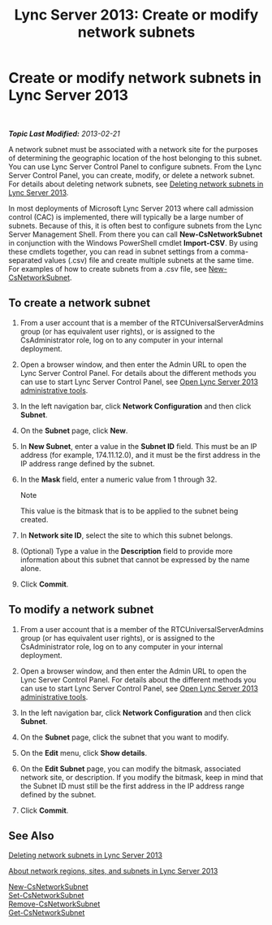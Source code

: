 ﻿---
title: 'Lync Server 2013: Create or modify network subnets'
TOCTitle: Create or modify network subnets
ms:assetid: 1ba8c4e3-fbc7-4758-88ac-d651fef17bed
ms:mtpsurl: https://technet.microsoft.com/en-us/library/Gg520957(v=OCS.15)
ms:contentKeyID: 48183548
ms.date: 07/23/2014
mtps_version: v=OCS.15
---

<div data-xmlns="http://www.w3.org/1999/xhtml">

<div class="topic" data-xmlns="http://www.w3.org/1999/xhtml" data-msxsl="urn:schemas-microsoft-com:xslt" data-cs="http://msdn.microsoft.com/en-us/">

<div data-asp="http://msdn2.microsoft.com/asp">

# Create or modify network subnets in Lync Server 2013

</div>

<div id="mainSection">

<div id="mainBody">

<span> </span>

_**Topic Last Modified:** 2013-02-21_

A network subnet must be associated with a network site for the purposes of determining the geographic location of the host belonging to this subnet. You can use Lync Server Control Panel to configure subnets. From the Lync Server Control Panel, you can create, modify, or delete a network subnet. For details about deleting network subnets, see [Deleting network subnets in Lync Server 2013](lync-server-2013-deleting-network-subnets.md).

In most deployments of Microsoft Lync Server 2013 where call admission control (CAC) is implemented, there will typically be a large number of subnets. Because of this, it is often best to configure subnets from the Lync Server Management Shell. From there you can call **New-CsNetworkSubnet** in conjunction with the Windows PowerShell cmdlet **Import-CSV**. By using these cmdlets together, you can read in subnet settings from a comma-separated values (.csv) file and create multiple subnets at the same time. For examples of how to create subnets from a .csv file, see [New-CsNetworkSubnet](https://docs.microsoft.com/en-us/powershell/module/skype/New-CsNetworkSubnet).

<div>

## To create a network subnet

1.  From a user account that is a member of the RTCUniversalServerAdmins group (or has equivalent user rights), or is assigned to the CsAdministrator role, log on to any computer in your internal deployment.

2.  Open a browser window, and then enter the Admin URL to open the Lync Server Control Panel. For details about the different methods you can use to start Lync Server Control Panel, see [Open Lync Server 2013 administrative tools](lync-server-2013-open-lync-server-administrative-tools.md).

3.  In the left navigation bar, click **Network Configuration** and then click **Subnet**.

4.  On the **Subnet** page, click **New**.

5.  In **New Subnet**, enter a value in the **Subnet ID** field. This must be an IP address (for example, 174.11.12.0), and it must be the first address in the IP address range defined by the subnet.

6.  In the **Mask** field, enter a numeric value from 1 through 32.
    
    <div>
    

    > [!NOTE]  
    > This value is the bitmask that is to be applied to the subnet being created.

    
    </div>

7.  In **Network site ID**, select the site to which this subnet belongs.

8.  (Optional) Type a value in the **Description** field to provide more information about this subnet that cannot be expressed by the name alone.

9.  Click **Commit**.

</div>

<div>

## To modify a network subnet

1.  From a user account that is a member of the RTCUniversalServerAdmins group (or has equivalent user rights), or is assigned to the CsAdministrator role, log on to any computer in your internal deployment.

2.  Open a browser window, and then enter the Admin URL to open the Lync Server Control Panel. For details about the different methods you can use to start Lync Server Control Panel, see [Open Lync Server 2013 administrative tools](lync-server-2013-open-lync-server-administrative-tools.md).

3.  In the left navigation bar, click **Network Configuration** and then click **Subnet**.

4.  On the **Subnet** page, click the subnet that you want to modify.

5.  On the **Edit** menu, click **Show details**.

6.  On the **Edit Subnet** page, you can modify the bitmask, associated network site, or description. If you modify the bitmask, keep in mind that the Subnet ID must still be the first address in the IP address range defined by the subnet.

7.  Click **Commit**.

</div>

<div>

## See Also


[Deleting network subnets in Lync Server 2013](lync-server-2013-deleting-network-subnets.md)  


[About network regions, sites, and subnets in Lync Server 2013](lync-server-2013-about-network-regions-sites-and-subnets.md)  


[New-CsNetworkSubnet](https://docs.microsoft.com/en-us/powershell/module/skype/New-CsNetworkSubnet)  
[Set-CsNetworkSubnet](https://docs.microsoft.com/en-us/powershell/module/skype/Set-CsNetworkSubnet)  
[Remove-CsNetworkSubnet](https://docs.microsoft.com/en-us/powershell/module/skype/Remove-CsNetworkSubnet)  
[Get-CsNetworkSubnet](https://docs.microsoft.com/en-us/powershell/module/skype/Get-CsNetworkSubnet)  
  

</div>

</div>

<span> </span>

</div>

</div>

</div>

